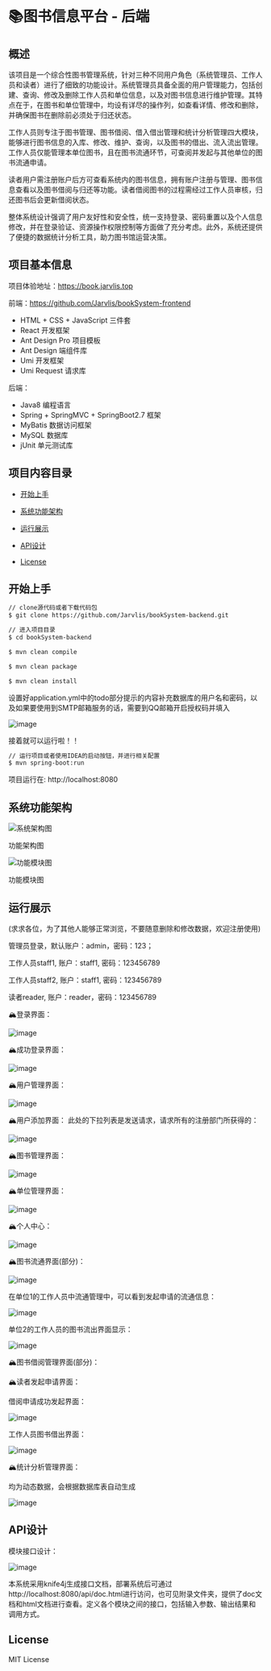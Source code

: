 # 📚图书信息平台 - 后端

## 概述

该项目是一个综合性图书管理系统，针对三种不同用户角色（系统管理员、工作人员和读者）进行了细致的功能设计。系统管理员具备全面的用户管理能力，包括创建、查询、修改及删除工作人员和单位信息，以及对图书信息进行维护管理。其特点在于，在图书和单位管理中，均设有详尽的操作列，如查看详情、修改和删除，并确保图书在删除前必须处于归还状态。

工作人员则专注于图书管理、图书借阅、借入借出管理和统计分析管理四大模块，能够进行图书信息的入库、修改、维护、查询，以及图书的借出、流入流出管理。工作人员仅能管理本单位图书，且在图书流通环节，可查阅并发起与其他单位的图书流通申请。

读者用户需注册账户后方可查看系统内的图书信息，拥有账户注册与管理、图书信息查看以及图书借阅与归还等功能。读者借阅图书的过程需经过工作人员审核，归还图书后会更新借阅状态。

整体系统设计强调了用户友好性和安全性，统一支持登录、密码重置以及个人信息修改，并在登录验证、资源操作权限控制等方面做了充分考虑。此外，系统还提供了便捷的数据统计分析工具，助力图书馆运营决策。

## 项目基本信息

项目体验地址：https://book.jarvlis.top

前端：https://github.com/Jarvlis/bookSystem-frontend

- HTML + CSS + JavaScript 三件套
- React 开发框架
- Ant Design Pro 项目模板
- Ant Design 端组件库
- Umi 开发框架
- Umi Request 请求库

后端：

- Java8 编程语言
- Spring + SpringMVC + SpringBoot2.7 框架
- MyBatis 数据访问框架
- MySQL 数据库
- jUnit 单元测试库

## 项目内容目录

- [开始上手](##开始上手)

- [系统功能架构](##系统功能架构)

- [运行展示](##运行展示)

- [API设计](##API设计)

- [License](##License)

## 开始上手

```bash
// clone源代码或者下载代码包
$ git clone https://github.com/Jarvlis/bookSystem-backend.git

// 进入项目目录
$ cd bookSystem-backend

$ mvn clean compile

$ mvn clean package

$ mvn clean install
```

设置好application.yml中的todo部分提示的内容补充数据库的用户名和密码，以及如果要使用到SMTP邮箱服务的话，需要到QQ邮箱开启授权码并填入

![image](https://github.com/Jarvlis/bookSystem-backend/assets/96105888/5d5a6174-721e-4cf4-9e00-f9a335b7218d)

接着就可以运行啦！！

```bash
// 运行项目或者使用IDEA的启动按钮，并进行相关配置
$ mvn spring-boot:run
```

项目运行在: http://localhost:8080

## 系统功能架构

![系统架构图](https://github.com/Jarvlis/bookSystem-backend/assets/96105888/f4a3b622-5894-4ea4-b28e-eb84894f8ddc)

功能架构图

![功能模块图](https://github.com/Jarvlis/bookSystem-backend/assets/96105888/1bd4ebbc-a9da-4f36-89a4-e6a1646f20f8)

功能模块图

## 运行展示

(求求各位，为了其他人能够正常浏览，不要随意删除和修改数据，欢迎注册使用)

管理员登录，默认账户：admin，密码：123；

工作人员staff1, 账户：staff1, 密码：123456789

工作人员staff2, 账户：staff1, 密码：123456789

读者reader, 账户：reader，密码：123456789

🏔️登录界面：

![image](https://github.com/Jarvlis/bookSystem-backend/assets/96105888/dcc5c1b4-739b-41f5-8763-5d4b958857f3)


🏔️成功登录界面：

![image](https://github.com/Jarvlis/bookSystem-backend/assets/96105888/1adcc8d1-1b35-4864-a860-5f6a442293af)


🏔️用户管理界面：

![image](https://github.com/Jarvlis/bookSystem-backend/assets/96105888/4ae3e392-e474-4faf-a44e-b49a61f7325a)

🏔️用户添加界面：
此处的下拉列表是发送请求，请求所有的注册部门所获得的：

![image](https://github.com/Jarvlis/bookSystem-backend/assets/96105888/e8f5ad8b-9179-4908-8d0b-973cfbaef3b9)

🏔️图书管理界面：

![image](https://github.com/Jarvlis/bookSystem-backend/assets/96105888/a7629466-9c8c-46b2-bb7b-6f2b54d8d4bf)

🏔️单位管理界面：

![image](https://github.com/Jarvlis/bookSystem-backend/assets/96105888/96e52b75-8fb9-415c-83bf-b21008e745ff)

🏔️个人中心：

![image](https://github.com/Jarvlis/bookSystem-backend/assets/96105888/e42c439b-c637-48b7-818d-fdd3b01e82d9)

🏔️图书流通界面(部分)：

![image](https://github.com/Jarvlis/bookSystem-backend/assets/96105888/5e2332c1-c24d-4daa-ba7b-cbd09263c168)

在单位1的工作人员中流通管理中，可以看到发起申请的流通信息：

![image](https://github.com/Jarvlis/bookSystem-backend/assets/96105888/690f3e5a-32bc-4f6e-a56d-15518edf53a7)

单位2的工作人员的图书流出界面显示：

![image](https://github.com/Jarvlis/bookSystem-backend/assets/96105888/73272e22-9443-41da-93c4-87c10c85f6ca)

🏔️图书借阅管理界面(部分)：

🏔️读者发起申请界面：

借阅申请成功发起界面：

![image](https://github.com/Jarvlis/bookSystem-backend/assets/96105888/ce8175fe-3e2a-481f-8fad-356c20845854)

工作人员图书借出界面：

![image](https://github.com/Jarvlis/bookSystem-backend/assets/96105888/8c392f80-604b-4337-9633-0e274c383c70)

🏔️统计分析管理界面：

均为动态数据，会根据数据库表自动生成

![image](https://github.com/Jarvlis/bookSystem-backend/assets/96105888/700d7a1c-c544-45b0-aaa7-ad305e84e72f)

## API设计

模块接口设计：

![image](https://github.com/Jarvlis/bookSystem-backend/assets/96105888/98134a03-162b-495d-b4cf-8e27af22e7a5)

本系统采用knife4j生成接口文档，部署系统后可通过http://localhost:8080/api/doc.html进行访问，也可见附录文件夹，提供了doc文档和html文档进行查看。定义各个模块之间的接口，包括输入参数、输出结果和调用方式。

## License
MIT License
